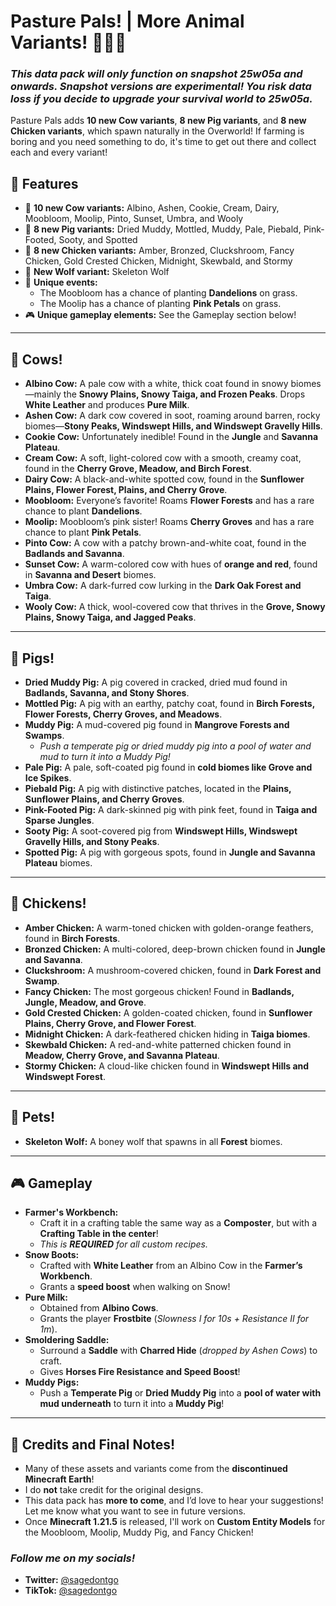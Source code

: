 # Pasture Pals! | More Animal Variants! 🐄🐖🐔  

### *This data pack will only function on snapshot 25w05a and onwards. Snapshot versions are experimental! You risk data loss if you decide to upgrade your survival world to 25w05a.*  

Pasture Pals adds **10 new Cow variants**, **8 new Pig variants**, and **8 new Chicken variants**, which spawn naturally in the Overworld! If farming is boring and you need something to do, it's time to get out there and collect each and every variant!  

## 📌 Features  
- 🐄 **10 new Cow variants:** Albino, Ashen, Cookie, Cream, Dairy, Moobloom, Moolip, Pinto, Sunset, Umbra, and Wooly  
- 🐖 **8 new Pig variants:** Dried Muddy, Mottled, Muddy, Pale, Piebald, Pink-Footed, Sooty, and Spotted  
- 🐔 **8 new Chicken variants:** Amber, Bronzed, Cluckshroom, Fancy Chicken, Gold Crested Chicken, Midnight, Skewbald, and Stormy  
- 🐶 **New Wolf variant:** Skeleton Wolf  
- 🌸 **Unique events:**  
  - The Moobloom has a chance of planting **Dandelions** on grass.  
  - The Moolip has a chance of planting **Pink Petals** on grass.  
- 🎮 **Unique gameplay elements:** See the Gameplay section below!  

---

## 🐄 Cows!  
- **Albino Cow:** A pale cow with a white, thick coat found in snowy biomes—mainly the **Snowy Plains, Snowy Taiga, and Frozen Peaks**. Drops **White Leather** and produces **Pure Milk**.  
- **Ashen Cow:** A dark cow covered in soot, roaming around barren, rocky biomes—**Stony Peaks, Windswept Hills, and Windswept Gravelly Hills**.  
- **Cookie Cow:** Unfortunately inedible! Found in the **Jungle** and **Savanna Plateau**.  
- **Cream Cow:** A soft, light-colored cow with a smooth, creamy coat, found in the **Cherry Grove, Meadow, and Birch Forest**.  
- **Dairy Cow:** A black-and-white spotted cow, found in the **Sunflower Plains, Flower Forest, Plains, and Cherry Grove**.  
- **Moobloom:** Everyone’s favorite! Roams **Flower Forests** and has a rare chance to plant **Dandelions**.  
- **Moolip:** Moobloom’s pink sister! Roams **Cherry Groves** and has a rare chance to plant **Pink Petals**.  
- **Pinto Cow:** A cow with a patchy brown-and-white coat, found in the **Badlands and Savanna**.  
- **Sunset Cow:** A warm-colored cow with hues of **orange and red**, found in **Savanna and Desert** biomes.  
- **Umbra Cow:** A dark-furred cow lurking in the **Dark Oak Forest and Taiga**.  
- **Wooly Cow:** A thick, wool-covered cow that thrives in the **Grove, Snowy Plains, Snowy Taiga, and Jagged Peaks**.  

---

## 🐖 Pigs!  
- **Dried Muddy Pig:** A pig covered in cracked, dried mud found in **Badlands, Savanna, and Stony Shores**.  
- **Mottled Pig:** A pig with an earthy, patchy coat, found in **Birch Forests, Flower Forests, Cherry Groves, and Meadows**.  
- **Muddy Pig:** A mud-covered pig found in **Mangrove Forests and Swamps**.  
  - *Push a temperate pig or dried muddy pig into a pool of water and mud to turn it into a Muddy Pig!*  
- **Pale Pig:** A pale, soft-coated pig found in **cold biomes like Grove and Ice Spikes**.  
- **Piebald Pig:** A pig with distinctive patches, located in the **Plains, Sunflower Plains, and Cherry Groves**.  
- **Pink-Footed Pig:** A dark-skinned pig with pink feet, found in **Taiga and Sparse Jungles**.  
- **Sooty Pig:** A soot-covered pig from **Windswept Hills, Windswept Gravelly Hills, and Stony Peaks**.  
- **Spotted Pig:** A pig with gorgeous spots, found in **Jungle and Savanna Plateau** biomes.  

---

## 🐔 Chickens!  
- **Amber Chicken:** A warm-toned chicken with golden-orange feathers, found in **Birch Forests**.  
- **Bronzed Chicken:** A multi-colored, deep-brown chicken found in **Jungle and Savanna**.  
- **Cluckshroom:** A mushroom-covered chicken, found in **Dark Forest and Swamp**.  
- **Fancy Chicken:** The most gorgeous chicken! Found in **Badlands, Jungle, Meadow, and Grove**.  
- **Gold Crested Chicken:** A golden-coated chicken, found in **Sunflower Plains, Cherry Grove, and Flower Forest**.  
- **Midnight Chicken:** A dark-feathered chicken hiding in **Taiga biomes**.  
- **Skewbald Chicken:** A red-and-white patterned chicken found in **Meadow, Cherry Grove, and Savanna Plateau**.  
- **Stormy Chicken:** A cloud-like chicken found in **Windswept Hills and Windswept Forest**.  

---

## 🐶 Pets!  
- **Skeleton Wolf:** A boney wolf that spawns in all **Forest** biomes.  

---

## 🎮 Gameplay  
- **Farmer's Workbench:**  
  - Craft it in a crafting table the same way as a **Composter**, but with a **Crafting Table in the center**!  
  - *This is **REQUIRED** for all custom recipes.*  
- **Snow Boots:**  
  - Crafted with **White Leather** from an Albino Cow in the **Farmer’s Workbench**.  
  - Grants a **speed boost** when walking on Snow!  
- **Pure Milk:**  
  - Obtained from **Albino Cows**.  
  - Grants the player **Frostbite** (*Slowness I for 10s + Resistance II for 1m*).  
- **Smoldering Saddle:**  
  - Surround a **Saddle** with **Charred Hide** (*dropped by Ashen Cows*) to craft.  
  - Gives **Horses Fire Resistance and Speed Boost**!  
- **Muddy Pigs:**  
  - Push a **Temperate Pig** or **Dried Muddy Pig** into a **pool of water with mud underneath** to turn it into a **Muddy Pig**!  

---

## 💖 Credits and Final Notes!  
- Many of these assets and variants come from the **discontinued Minecraft Earth**!  
- I do **not** take credit for the original designs.  
- This data pack has **more to come**, and I’d love to hear your suggestions! Let me know what you want to see in future versions.  
- Once **Minecraft 1.21.5** is released, I'll work on **Custom Entity Models** for the Moobloom, Moolip, Muddy Pig, and Fancy Chicken!  

### *Follow me on my socials!*  
- **Twitter:** [@sagedontgo](https://twitter.com/sagedontgo)  
- **TikTok:** [@sagedontgo](https://www.tiktok.com/@sagedontgo)  

